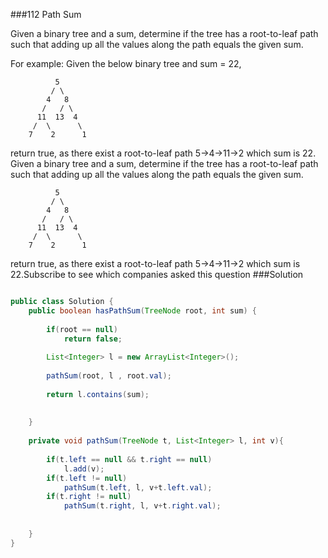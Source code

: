 ###112 Path Sum

Given a binary tree and a sum, determine if the tree has a root-to-leaf path such that adding up all the values along the path equals the given sum.


For example:
Given the below binary tree and sum = 22,

              5
             / \
            4   8
           /   / \
          11  13  4
         /  \      \
        7    2      1


return true, as there exist a root-to-leaf path 5->4->11->2 which sum is 22.
Given a binary tree and a sum, determine if the tree has a root-to-leaf path such that adding up all the values along the path equals the given sum.

              5
             / \
            4   8
           /   / \
          11  13  4
         /  \      \
        7    2      1

return true, as there exist a root-to-leaf path 5->4->11->2 which sum is 22.Subscribe to see which companies asked this question
###Solution
```java

public class Solution {
    public boolean hasPathSum(TreeNode root, int sum) {
        
        if(root == null)
            return false;
        
        List<Integer> l = new ArrayList<Integer>();
        
        pathSum(root, l , root.val);
        
        return l.contains(sum);
        
        
    }
    
    private void pathSum(TreeNode t, List<Integer> l, int v){
        
        if(t.left == null && t.right == null)
            l.add(v);
        if(t.left != null)
            pathSum(t.left, l, v+t.left.val);
        if(t.right != null)
            pathSum(t.right, l, v+t.right.val);
        
        
    }
}